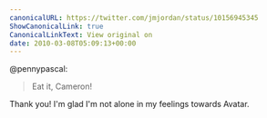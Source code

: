 ```yaml
---
canonicalURL: https://twitter.com/jmjordan/status/10156945345
ShowCanonicalLink: true
CanonicalLinkText: View original on
date: 2010-03-08T05:09:13+00:00
---
```

@pennypascal:

> Eat it, Cameron!

Thank you! I'm glad I'm not alone in my feelings towards Avatar.